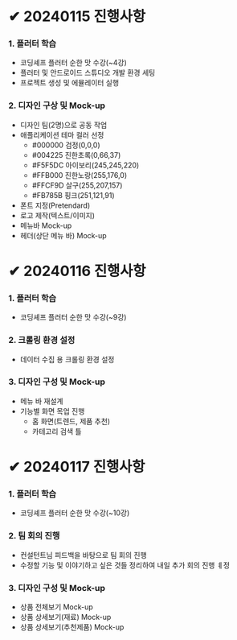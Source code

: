 # ✔ 20240115 진행사항
### 1. 플러터 학습
- 코딩셰프 플러터 순한 맛 수강(~4강)
- 플러터 및 안드로이드 스튜디오 개발 환경 세팅
- 프로젝트 생성 및 에뮬레이터 실행
### 2. 디자인 구상 및 Mock-up
- 디자인 팀(2명)으로 공동 작업
- 애플리케이션 테마 컬러 선정
    - #000000 검정(0,0,0)
    - #004225 진한초록(0,66,37)
    - #F5F5DC 아이보리(245,245,220)
    - #FFB000 진한노랑(255,176,0)
    - #FFCF9D 살구(255,207,157)
    - #FB785B 핑크(251,121,91)
- 폰트 지정(Pretendard)
- 로고 제작(텍스트/이미지)
- 메뉴바 Mock-up
- 헤더(상단 메뉴 바) Mock-up
# ✔ 20240116 진행사항
### 1. 플러터 학습
- 코딩셰프 플러터 순한 맛 수강(~9강)
### 2. 크롤링 환경 설정
- 데이터 수집 용 크롤링 환경 설정
### 3. 디자인 구성 및 Mock-up
- 메뉴 바 재설계
- 기능별 화면 목업 진행
    - 홈 화면(트렌드, 제품 추천)
    - 카테고리 검색 틀
# ✔ 20240117 진행사항
### 1. 플러터 학습
- 코딩셰프 플러터 순한 맛 수강(~10강)
### 2. 팀 회의 진행
- 컨설턴트님 피드백을 바탕으로 팀 회의 진행
- 수정할 기능 및 이야기하고 싶은 것들 정리하여 내일 추가 회의 진행 ㅖ정
### 3. 디자인 구성 및 Mock-up
- 상품 전체보기 Mock-up
- 상품 상세보기(재료) Mock-up
- 상품 상세보기(추천제품) Mock-up
